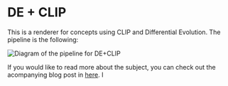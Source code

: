 # DE + CLIP

This is a renderer for concepts using CLIP and Differential
Evolution. The pipeline is the following:

![Diagram of the pipeline for DE+CLIP]()

If you would like to read more about the subject, you can check
out the acompanying blog post in [here]().
I
